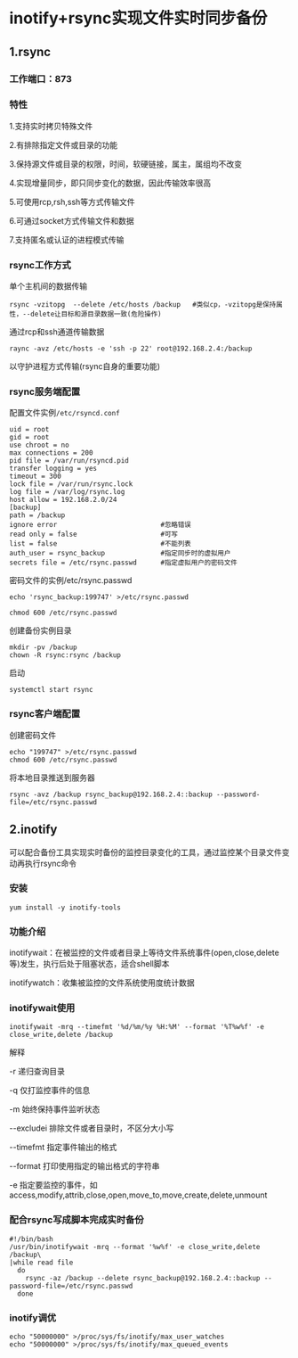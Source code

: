 # inotify+rsync实现文件实时同步备份

## 1.rsync

### 工作端口：873

### 特性

1.支持实时拷贝特殊文件

2.有排除指定文件或目录的功能

3.保持源文件或目录的权限，时间，软硬链接，属主，属组均不改变

4.实现增量同步，即只同步变化的数据，因此传输效率很高

5.可使用rcp,rsh,ssh等方式传输文件

6.可通过socket方式传输文件和数据

7.支持匿名或认证的进程模式传输

### rsync工作方式 

单个主机间的数据传输

```shell
rsync -vzitopg  --delete /etc/hosts /backup   #类似cp，-vzitopg是保持属性，--delete让目标和源目录数据一致(危险操作)
```

通过rcp和ssh通道传输数据

```shell
raync -avz /etc/hosts -e 'ssh -p 22' root@192.168.2.4:/backup
```

以守护进程方式传输(rsync自身的重要功能)

### rsync服务端配置

配置文件实例`/etc/rsyncd.conf`

```
uid = root
gid = root
use chroot = no
max connections = 200
pid file = /var/run/rsyncd.pid
transfer logging = yes
timeout = 300
lock file = /var/run/rsync.lock
log file = /var/log/rsync.log
host allow = 192.168.2.0/24
[backup]
path = /backup
ignore error                          #忽略错误
read only = false                     #可写
list = false                          #不能列表
auth_user = rsync_backup              #指定同步时的虚拟用户
secrets file = /etc/rsync.passwd      #指定虚拟用户的密码文件
```

密码文件的实例/etc/rsync.passwd

```
echo 'rsync_backup:199747' >/etc/rsync.passwd
```

```
chmod 600 /etc/rsync.passwd
```

创建备份实例目录

```
mkdir -pv /backup
chown -R rsync:rsync /backup
```

启动

```
systemctl start rsync
```

### rsync客户端配置

创建密码文件

```
echo "199747" >/etc/rsync.passwd
chmod 600 /etc/rsync.passwd
```

将本地目录推送到服务器

```shell
rsync -avz /backup rsync_backup@192.168.2.4::backup --password-file=/etc/rsync.passwd
```

## 2.inotify

可以配合备份工具实现实时备份的监控目录变化的工具，通过监控某个目录文件变动再执行rsync命令

### 安装

```shell
yum install -y inotify-tools
```

### 功能介绍

inotifywait：在被监控的文件或者目录上等待文件系统事件(open,close,delete等)发生，执行后处于阻塞状态，适合shell脚本

inotifywatch：收集被监控的文件系统使用度统计数据

### inotifywait使用

```shell
inotifywait -mrq --timefmt '%d/%m/%y %H:%M' --format '%T%w%f' -e close_write,delete /backup
```

解释

-r 递归查询目录

-q 仅打监控事件的信息

-m 始终保持事件监听状态

--excludei 排除文件或者目录时，不区分大小写

--timefmt 指定事件输出的格式

--format 打印使用指定的输出格式的字符串

-e   指定要监控的事件，如access,modify,attrib,close,open,move_to,move,create,delete,unmount

### 配合rsync写成脚本完成实时备份

```shell
#!/bin/bash
/usr/bin/inotifywait -mrq --format '%w%f' -e close_write,delete /backup\
|while read file
  do
    rsync -az /backup --delete rsync_backup@192.168.2.4::backup --password-file=/etc/rsync.passwd
  done
```

### inotify调优

```shell
echo "50000000" >/proc/sys/fs/inotify/max_user_watches
echo "50000000" >/proc/sys/fs/inotify/max_queued_events
```











